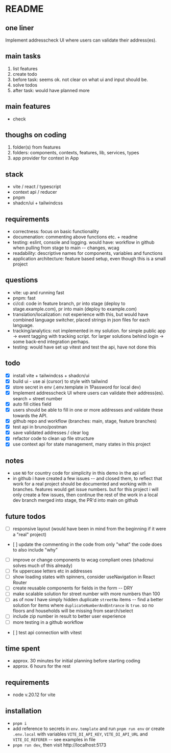 # README

## one liner

Implement addresscheck UI where users can validate their address(es).

## main tasks

1. list features
2. create todo
3. before task: seems ok. not clear on what ui and input should be.
4. solve todos
5. after task: would have planned more

## main features

- check

## thoughs on coding

1. folder(s) from features
2. folders: components, contexts, features, lib, services, types
3. app provider for context in App

## stack

- vite / react / typescript
- context api / reducer
- pnpm
- shadcn/ui + tailwindcss

## requirements

- correctness: focus on basic functionality
- documenation: commenting above functions etc. + readme
- testing: eslint, console and logging. would have: workflow in github when pulling from stage to main -- changes, wcag
- readability: descriptive names for components, variables and functions
- application architecture: feature based setup, even though this is a small project

## questions

- vite: up and running fast
- pnpm: fast
- ci/cd: code in feature branch, pr into stage (deploy to stage.example.com), pr into main (deploy to example.com)
- translation/localization: not experience with this, but would have combined language switcher, placed strings in json files for each language.
- tracking/analytics: not implemented in my solution. for simple public app -> event tagging with tracking script. for larger solutions behind login -> some back-end integration perhaps.
- testing: would have set up vitest and test the api, have not done this

## todo

- [x] install vite + tailwindcss + shadcn/ui
- [x] build ui - use ai (cursor) to style with tailwind
- [x] store secret in env (.env.template in 1Password for local dev)
- [x] Implement addresscheck UI where users can validate their address(es). search + street number
- [x] auto fill cities field
- [x] users should be able to fill in one or more addresses and validate these towards the API.
- [x] github repo and workflow (branches: main, stage, feature branches)
- [x] test api in bruno/postman
- [x] save validated addresses / clear log
- [x] refactor code to clean up file structure
- [x] use context api for state management, many states in this project

## notes

- use `NO` for country code for simplicity in this demo in the api url
- in github i have created a few issues -- and closed them, to reflect that work for a real project should be documented and working with in branches. features would get issue numbers. but for this project i will only create a few issues, then continue the rest of the work in a local dev branch merged into stage, the PR'd into main on github

## future todos

- [ ] responsive layout (would have been in mind from the beginning if it were a "real" project)
- [ ] update the commenting in the code from only "what" the code does to also include "why"
- [ ] improve or change components to wcag compliant ones (shadcnui solves much of this already)
- [ ] fix uppercase letters etc in addresses
- [ ] show loading states with spinners, consider useNavigation in React Router
- [ ] create reusable components for fields in the form -- DRY
- [ ] make scalable solution for street number with more numbers than 100
- [ ] as of now I have simply hidden duplicate `streetNo` items -- find a better solution for items where `duplicateNumberAndEntrance` is `true`. so no floors and households will be missing from search/select
- [ ] include zip number in result to better user experience
- [ ] more testing in a github workflow
- [ ] test api connection with vitest

## time spent

- approx. 30 minutes for initial planning before starting coding
- approx. 6 hours for the rest

## requirements

- node v.20.12 for vite

## installation

- `pnpm i`
- add reference to secrets in `env.template` and run `pnpm run env` or create `.env.local` with variables `VITE_DI_API_KEY`, `VITE_DI_API_URL` and `VITE_DI_REFERER` -- see examples in file
- `pnpm run dev`, then visit http://localhost:5173
